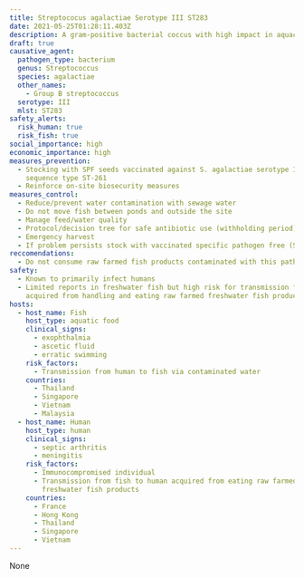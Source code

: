 ```yaml
---
title: Streptococus agalactiae Serotype III ST283
date: 2021-05-25T01:28:11.403Z
description: A gram-positive bacterial coccus with high impact in aquaculture
draft: true
causative_agent:
  pathogen_type: bacterium
  genus: Streptococcus
  species: agalactiae
  other_names:
    - Group B streptococcus
  serotype: III
  mlst: ST283
safety_alerts:
  risk_human: true
  risk_fish: true
social_importance: high
economic_importance: high
measures_prevention:
  - Stocking with SPF seeds vaccinated against S. agalactiae serotype Ib,
    sequence type ST-261
  - Reinforce on-site biosecurity measures
measures_control:
  - Reduce/prevent water contamination with sewage water
  - Do not move fish between ponds and outside the site
  - Manage feed/water quality
  - Protocol/decision tree for safe antibiotic use (withholding period)
  - Emergency harvest
  - If problem persists stock with vaccinated specific pathogen free (SPF) seeds
reccomendations:
  - Do not consume raw farmed fish products contaminated with this pathogen
safety:
  - Known to primarily infect humans
  - Limited reports in freshwater fish but high risk for transmission from fish to human
    acquired from handling and eating raw farmed freshwater fish products
hosts:
  - host_name: Fish
    host_type: aquatic food
    clinical_signs:
      - exophthalmia
      - ascetic fluid
      - erratic swimming
    risk_factors:
      - Transmission from human to fish via contaminated water
    countries:
      - Thailand
      - Singapore
      - Vietnam
      - Malaysia
  - host_name: Human
    host_type: human
    clinical_signs:
      - septic arthritis
      - meningitis
    risk_factors:
      - Immunocompromised individual
      - Transmission from fish to human acquired from eating raw farmed
        freshwater fish products
    countries:
      - France
      - Hong Kong
      - Thailand
      - Singapore
      - Vietnam
---
```

None
